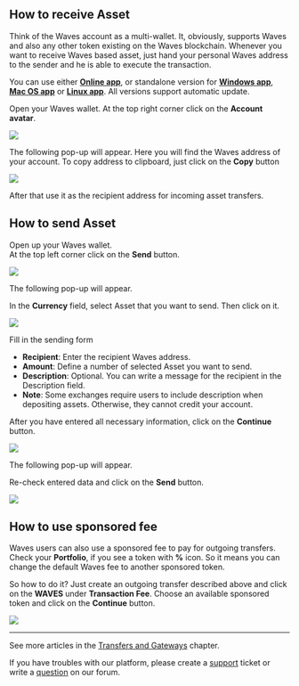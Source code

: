 ## How to receive Asset

Think of the Waves account as a multi-wallet. It, obviously, supports Waves and also any other token existing on the Waves blockchain. Whenever you want to receive Waves based asset, just hand your personal Waves address to the sender and he is able to execute the transaction.

You can use either [**Online app**](https://dex.wavesplatform.com), or standalone version for [**Windows app**](https://wavesplatform.com/files/WavesDEX-win.zip), [**Mac OS app**](https://wavesplatform.com/files/WavesDEX-mac.dmg) or [**Linux app**](https://wavesplatform.com/files/WavesDEX-linux.deb). All versions support automatic update.

Open your Waves wallet. At the top right corner click on the **Account avatar**.

![](/_assets/waves_address_01.png)

The following pop-up will appear.
Here you will find the Waves address of your account. To copy address to clipboard, just click on the **Copy** button

![](/_assets/waves_address_02.png)

After that use it as the recipient address for incoming asset transfers.

## How to send Asset

Open up your Waves wallet.  
At the top left corner click on the **Send** button.

![](/_assets/asset_transfers_01.png)

The following pop-up will appear.

In the **Currency** field, select Asset that you want to send. Then click on it.

![](/_assets/asset_transfers_02.png)

Fill in the sending form

* **Recipient**: Enter the recipient Waves address.
* **Amount**: Define a number of selected Asset you want to send.
* **Description**: Optional. You can write a message for the recipient in the Description field.
* **Note**: Some exchanges require users to include description when depositing assets. Otherwise, they cannot credit your account.

After you have entered all necessary information, click on the **Continue** button.

![](/_assets/asset_transfers_03.png)

The following pop-up will appear.

Re-check entered data and click on the **Send** button.

![](/_assets/asset_transfers_04.png)

## How to use sponsored fee

Waves users can also use a sponsored fee to pay for outgoing transfers. Check your **Portfolio**, if you see a token with **%** icon. So it means you can change the default Waves fee to another sponsored token.

So how to do it? Just create an outgoing transfer described above and click on the **WAVES** under **Transaction Fee**.
Choose an available sponsored token and click on the **Continue** button.

![](/_assets/transaction_fee.png)

___



See more articles in the [Transfers and Gateways](/waves-client/wallet-management.md) chapter.

If you have troubles with our platform, please create a [support](https://support.wavesplatform.com/) ticket or write a [question](https://forum.wavesplatform.com/) on our forum.
